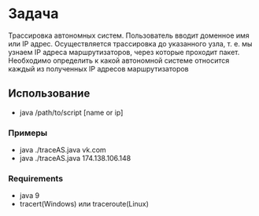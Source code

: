  # Задача
Трассировка автономных систем. Пользователь вводит доменное имя
или IP адрес. Осуществляется трассировка до указанного узла, т. е. мы узнаем IP адреса маршрутизаторов, через которые проходит пакет. Необходимо определить к какой автономной системе относится каждый из полученных IP адресов
маршрутизаторов
## Использование
+ java /path/to/script [name or ip]

### Примеры
+ java ./traceAS.java vk.com 
+ java ./traceAS.java 174.138.106.148

### Requirements
+ java 9
+ tracert(Windows) или traceroute(Linux) 
